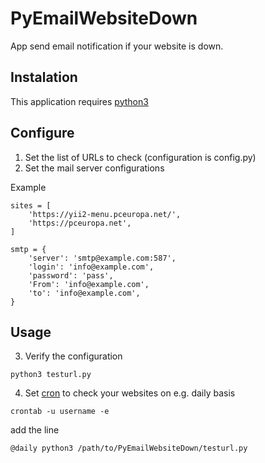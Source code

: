 # PyEmailWebsiteDown

App send email notification if your website is down.

## Instalation
This application requires [python3](https://docs.python.org/3/)

## Configure
1. Set the list of URLs to check (configuration is config.py)
2. Set the mail server configurations

Example
```
sites = [
	'https://yii2-menu.pceuropa.net/',
	'https://pceuropa.net',
]

smtp = {
	'server': 'smtp@example.com:587',
	'login': 'info@example.com',
	'password': 'pass',
	'From': 'info@example.com',
	'to': 'info@example.com',
}
```

## Usage
3. Verify the configuration 
```
python3 testurl.py
```

4. Set [cron](https://crontab.guru/) to check your websites on e.g. daily basis

```
crontab -u username -e
```
add the line 
```
@daily python3 /path/to/PyEmailWebsiteDown/testurl.py
```
